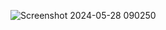 ![Screenshot 2024-05-28 090250](https://github.com/Malsha76/Connect-Four-Game/assets/121780234/b98949fa-694c-45a5-95ed-f23826c40137)
